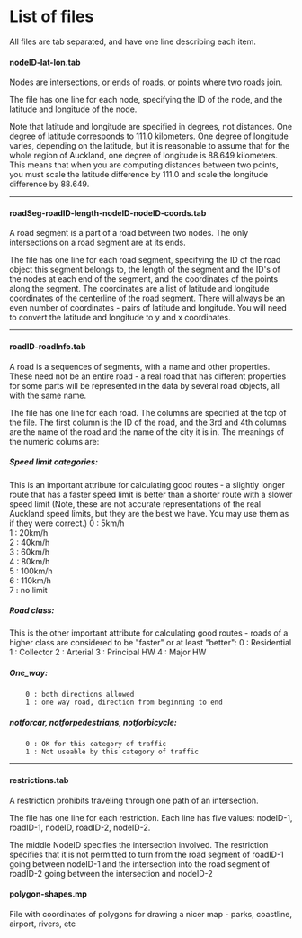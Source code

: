 List of files 
==============
All files are tab separated, and have one line describing each item.


#### nodeID-lat-lon.tab
Nodes are intersections, or ends of roads, or points where two roads join.

The file has one line for each node, specifying the ID of
the node, and the latitude and longitude of the node.  

Note that latitude and longitude are specified in degrees, not distances. One
degree of latitude corresponds to 111.0 kilometers. One degree of longitude
varies, depending on the latitude, but it is reasonable to assume that for the
whole region of Auckland, one degree of longitude is 88.649 kilometers.  This
means that when you are computing distances between two points, you must scale
the latitude difference by 111.0 and scale the longitude difference by 88.649. 

-----------------------------------------------------------------------------
#### roadSeg-roadID-length-nodeID-nodeID-coords.tab
A road segment is a part of a road between two nodes. The only intersections on
a road segment are at its ends.  

The file has one line for each road segment, specifying the
ID of the road object this segment belongs to, the length of the segment and
the ID's of the nodes at each end of the segment, and the coordinates
of the points along the segment. The coordinates are a list of
latitude and longitude coordinates of the centerline of the road
segment. There will always be an even number of coordinates - pairs of
latitude and longitude. You will need to convert the latitude and
longitude to y and x coordinates.

-----------------------------------------------------------------------------
#### roadID-roadInfo.tab
A road is a sequences of segments, with a name and other properties.  These
need not be an entire road - a real road that has different properties for some
parts will be represented in the data by several road objects, all with the
same name.  

The file has one line for each road. The columns are specified at the
top of the file. The first column is the ID of the road, and the 3rd
and 4th columns are the name of the road and the name of the city it
is in.  The meanings of the numeric colums are:

##### Speed limit categories:
  This is an important attribute for calculating good routes - a slightly
  longer route that has a faster speed limit is better than a shorter route
  with a slower speed limit
(Note, these are not accurate representations of the real Auckland speed
limits, but they are the best we have. You may use them as if they were
correct.) 
        0 : 5km/h    
        1 : 20km/h   
        2 : 40km/h   
        3 : 60km/h   
        4 : 80km/h   
        5 : 100km/h  
        6 : 110km/h  
        7 : no limit 


##### Road class:
 This is the other important attribute for calculating good routes - roads of a
 higher class are considered to be "faster" or at least "better":
        0 : Residential
        1 : Collector
        2 : Arterial 
        3 : Principal HW
        4 : Major HW 

##### One_way:
        0 : both directions allowed
        1 : one way road, direction from beginning to end

##### notforcar, notforpedestrians, notforbicycle:
        0 : OK for this category of traffic
        1 : Not useable by this category of traffic

-----------------------------------------------------------------------------
#### restrictions.tab
A restriction prohibits traveling through one path of an intersection.

The file has one line for each restriction. Each line has five values:
nodeID-1, roadID-1, nodeID, roadID-2, nodeID-2.
  
The middle NodeID specifies the intersection involved.
The restriction specifies that it is not permitted to turn from the road
segment of roadID-1 going between nodeID-1 and the intersection into the
road segment of roadID-2 going between the intersection and nodeID-2  

#### polygon-shapes.mp
File with coordinates of polygons for drawing a nicer map - parks, coastline,
airport, rivers, etc
